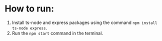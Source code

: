 # How to run:

1. Install ts-node and express packages using the command `npm install ts-node express`.
2. Run the `npm start` command in the terminal.
